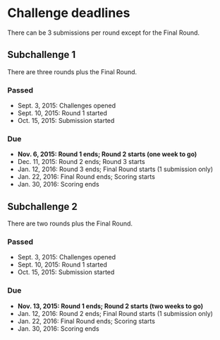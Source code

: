 # Challenge deadlines
There can be 3 submissions per round except for the Final Round.

## Subchallenge 1
There are three rounds plus the Final Round.

### Passed
* Sept. 3, 2015: Challenges opened
* Sept. 10, 2015: Round 1 started
* Oct. 15, 2015: Submission started

### Due
* **Nov. 6, 2015: Round 1 ends; Round 2 starts (one week to go)**
* Dec. 11, 2015: Round 2 ends; Round 3 starts
* Jan. 12, 2016: Round 3 ends; Final Round starts (1 submission only)
* Jan. 22, 2016: Final Round ends; Scoring starts
* Jan. 30, 2016: Scoring ends

## Subchallenge 2
There are two rounds plus the Final Round.

### Passed
* Sept. 3, 2015: Challenges opened
* Sept. 10, 2015: Round 1 started
* Oct. 15, 2015: Submission started

### Due
* **Nov. 13, 2015: Round 1 ends; Round 2 starts (two weeks to go)**
* Jan. 12, 2016: Round 2 ends; Final Round starts (1 submission only)
* Jan. 22, 2016: Final Round ends; Scoring starts
* Jan. 30, 2016: Scoring ends
